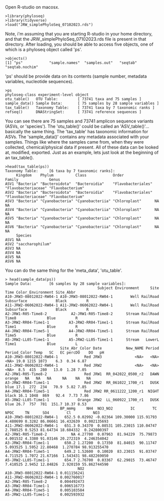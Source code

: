Open R-studio on macosx. 
```
>library(phyloseq)
>library(tidyverse)
>load("JRW_simplePhyloSeq_07102023.rds")
```
Note, i'm assuming that you are starting R-studio in your home directory, and that the JRW_simplePhyloSeq_07102023.rds file is present in that directory. 
After loading, you should be able to access five objects, one of which is a phyloseq object called 'ps'.
```
>objects()
[1] "ps"            "sample.names"  "samples.out"   "seqtab"        "seqtab.nochim"
```
'ps' should be provide data on its contents (sample number, metadata variables, nucleotide sequences).
```
>ps
phyloseq-class experiment-level object
otu_table()   OTU Table:         [ 73741 taxa and 75 samples ]
sample_data() Sample Data:       [ 75 samples by 28 sample variables ]
tax_table()   Taxonomy Table:    [ 73741 taxa by 7 taxonomic ranks ]
refseq()      DNAStringSet:      [ 73741 reference sequences ]
```
You can see there are 75 samples and 73741 amplicon sequence variants (ASVs, or 'species'). 
The 'otu_table()' could be called an 'ASV_table()'... basically the same thing. 
The 'tax_table' has taxonomic information for ASVs.
The 'sample_data()' contains any metadata associated with your samples. Things like where the samples came from, when they were collected, 
chemical/physical data if present.
All of these data can be looked at, modified, exported. 
Just as an example, lets just look at the beginning of an tax_table().
```
>head(tax_table(ps))
Taxonomy Table:     [6 taxa by 7 taxonomic ranks]:
     Kingdom    Phylum          Class            Order              Family              Genus           
ASV1 "Bacteria" "Bacteroidota"  "Bacteroidia"    "Flavobacteriales" "Flavobacteriaceae" "Flavobacterium"
ASV2 "Bacteria" "Bacteroidota"  "Bacteroidia"    "Flavobacteriales" "Flavobacteriaceae" "Flavobacterium"
ASV3 "Bacteria" "Cyanobacteria" "Cyanobacteriia" "Chloroplast"      NA                  NA              
ASV4 "Bacteria" "Cyanobacteria" "Cyanobacteriia" "Chloroplast"      NA                  NA              
ASV5 "Bacteria" "Cyanobacteria" "Cyanobacteriia" "Chloroplast"      NA                  NA              
ASV6 "Bacteria" "Cyanobacteria" "Cyanobacteriia" "Chloroplast"      NA                  NA              
     Species         
ASV1 NA              
ASV2 "saccharophilum"
ASV3 NA              
ASV4 NA              
ASV5 NA              
ASV6 NA
```
You can do the same thing for the 'meta_data', 'otu_table'.
```
> head(sample_data(ps))
Sample Data:        [6 samples by 28 sample variables]:
                                          Subject Environment     Site       Time Color_Environment Site_Abbr
A10-JRW3-08012022-RW04-1 A10-JRW3-08012022-RW04-1        Well RailRoad Subsurface             Black         R
A11-JRW2-06062022-RW04-1 A11-JRW2-06062022-RW04-1        Well RailRoad Subsurface             Black         R
A2-JRW1-R05-Time8-2           A2-JRW1-R05-Time8-2      Stream RailRoad      Time8              Blue         R
A3-JRW2-RR04-Time1-1         A3-JRW2-RR04-Time1-1      Stream RailRoad      Time1              Blue         R
A4-JRW2-RR04-Time5-1         A4-JRW2-RR04-Time5-1      Stream RailRoad      Time5              Blue         R
A5-JRW2-LL05-Time1-1         A5-JRW2-LL05-Time1-1      Stream   LowerL      Time1              Blue         L
                         Site_Abr_Color Date           New_NAME Period Period_Color Temp   SC   EC percDO    DO   pH
A10-JRW3-08012022-RW04-1            Red JRW3               <NA>   <NA>         <NA> 19.0 1215 1073    6.3  0.34 6.87
A11-JRW2-06062022-RW04-1            Red JRW2               <NA>   <NA>         <NA>  8.5  415  280   13.0  1.28 7.05
A2-JRW1-R05-Time8-2                 Red JRW1  RR_042022_0500_r2   DAWN       orange   NA   NA   NA     NA    NA   NA
A3-JRW2-RR04-Time1-1                Red JRW2  RR_061022_1700_r1   DUSK         blue 17.1  272  234   70.9  5.82 7.85
A4-JRW2-RR04-Time5-1                Red JRW2 RR_0611222_1200_r1  NIGHT        black 16.1 1048  869   92.4  7.73 7.86
A5-JRW2-LL05-Time1-1             Orange JRW2  LL_060922_1700_r1   DUSK         blue 26.7  757  781  151.7 10.37 8.53
                         BP_mmHg     NH4  NO3_NO2        IC        TC     NPOC     TN      SO4        Cl          NO3
A10-JRW3-08012022-RW04-1   652.5 0.02992 -0.02364 109.30000 115.91793 4.480699 0.3282 86.06661 16.432639  0.002135693
A11-JRW2-06062022-RW04-1   651.3 0.34370  0.08531 105.23015 110.04747 2.788525 0.5253 81.64734 18.604332  0.242800397
A2-JRW1-R05-Time8-2           NA 4.27700  0.07963  81.94229  75.79873 4.001532 4.3380 91.03146 20.272319  4.246354042
A3-JRW2-RR04-Time1-1       650.2 1.27200  0.17350  81.84015  90.11747 5.093525 1.5952 22.80468  1.270784 98.913255470
A4-JRW2-RR04-Time5-1       649.2 1.52600  0.10020  83.23015  91.03747 4.711525 1.7072 21.67166  1.543431 98.482269050
A5-JRW2-LL05-Time1-1       654.7 2.76700  0.03367  62.29015  73.46747 7.410525 2.9452 12.84826  2.920159 55.862744590
                                 NO2
A10-JRW3-08012022-RW04-1 0.011156241
A11-JRW2-06062022-RW04-1 0.002760017
A2-JRW1-R05-Time8-2      0.004492473
A3-JRW2-RR04-Time1-1     0.006516773
A4-JRW2-RR04-Time5-1     0.005103584
A5-JRW2-LL05-Time1-1     0.002593932
```
